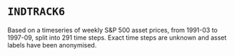 # `INDTRACK6`

Based on a timeseries of weekly S&P 500 asset prices, from 1991-03 to 1997-09, split into 291 time steps. Exact time steps are unknown and asset labels have been anonymised.
